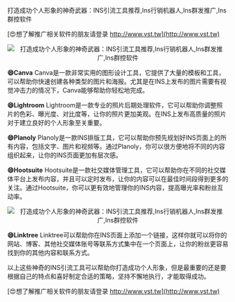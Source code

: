 打造成功个人形象的神奇武器：INS引流工具推荐,Ins行销机器人,Ins群发推广,Ins群控软件

[😍想了解推广相关软件的朋友请登录 http://www.vst.tw](http://www.vst.tw)

 <center><img src="https://vst.tw/MP4/tuiguang/png/8.png" alt="打造成功个人形象的神奇武器：INS引流工具推荐,Ins行销机器人,Ins群发推广,Ins群控软件"></center>

**😄Canva**
Canva是一款非常实用的图形设计工具，它提供了大量的模板和工具，可以帮助你快速创建各种类型的图片和海报。尤其是在INS上发布的图片需要有视觉冲击力的情况下，Canva能够帮助你轻松地完成。

**😄Lightroom**
Lightroom是一款专业的照片后期处理软件，它可以帮助你调整照片的色彩、曝光度、对比度等，让你的照片更加美观。在INS上发布高质量的照片对于建立良好的个人形象至关重要。

**😄Planoly**
Planoly是一款INS排版工具，它可以帮助你预先规划好INS页面上的所有内容，包括文字、图片和视频等。通过Planoly，你可以很方便地将不同的内容组织起来，让你的INS页面更加有层次感。

**😄Hootsuite**
Hootsuite是一款社交媒体管理工具，它可以帮助你在不同的社交媒体平台上发布内容，并且可以定时发布，让你的内容可以在最佳时间段得到更多的关注。通过Hootsuite，你可以更有效地管理你的INS内容，提高曝光率和粉丝互动率。

 <center><img src="https://vst.tw/MP4/tuiguang/png/6.png" alt="打造成功个人形象的神奇武器：INS引流工具推荐,Ins行销机器人,Ins群发推广,Ins群控软件"></center>

**😄Linktree**
Linktree可以帮助你在INS页面上添加一个链接，这样你就可以将你的网站、博客、其他社交媒体账号等联系方式集中在一个页面上，让你的粉丝更容易找到你的其他内容和联系方式。

以上这些神奇的INS引流工具可以帮助你打造成功个人形象，但是最重要的还是要根据自己的特点和喜好制定合适的策略，坚持不懈地执行，才能取得成功。

[😍想了解推广相关软件的朋友请登录 http://www.vst.tw](http://www.vst.tw)



